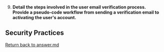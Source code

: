 

9. **Detail the steps involved in the user email verification process. Provide a pseudo-code workflow from sending a verification email to activating the user's account.**

## Security Practices

[Return back to answer.md](/answer.md)
